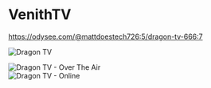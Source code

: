 # VenithTV
https://odysee.com/@mattdoestech726:5/dragon-tv-666:7

![Dragon TV](https://github.com/MattTheTekie/MattTheTekie/raw/master/Personal-Scripts/Images/static.displate.com_800be04aa6f899076275e4dd96dbf9f4_46e904de13eaa602b904b8a5fa5e3e23.jpg)

![Dragon TV - Over The Air](https://github.com/MattTheTekie/MattTheTekie/raw/master/Personal-Scripts/Images/rn_image_picker_lib_temp_b616512e-67da-4f1c-8352-72970e5b767f.jpg)\
![Dragon TV - Online](https://github.com/MattTheTekie/MattTheTekie/raw/master/Personal-Scripts/Images/Screenshot_2023-01-01-09-39-26-367_com.mxtech.videoplayer.pro.jpg)
